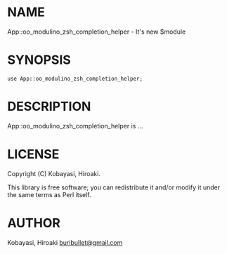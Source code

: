 # NAME

App::oo\_modulino\_zsh\_completion\_helper - It's new $module

# SYNOPSIS

    use App::oo_modulino_zsh_completion_helper;

# DESCRIPTION

App::oo\_modulino\_zsh\_completion\_helper is ...

# LICENSE

Copyright (C) Kobayasi, Hiroaki.

This library is free software; you can redistribute it and/or modify
it under the same terms as Perl itself.

# AUTHOR

Kobayasi, Hiroaki <buribullet@gmail.com>
